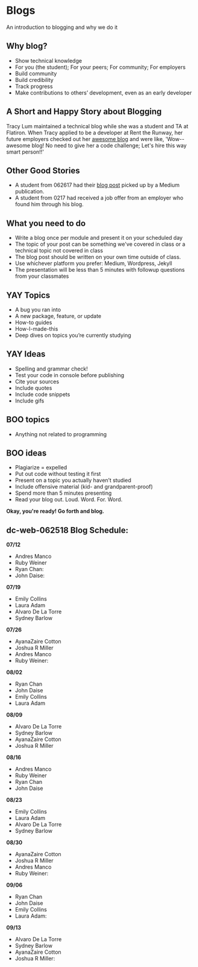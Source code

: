 # Blogs

An introduction to blogging and why we do it

## Why blog?

* Show technical knowledge
* For you (the student); For your peers; For community; For employers
* Build community
* Build credibility
* Track progress
* Make contributions to others’ development, even as an early developer

## A Short and Happy Story about Blogging

Tracy Lum maintained a technical blog while she was a student and TA at Flatiron. When Tracy applied to be a developer at Rent the Runway, her future employers checked out her <a href="http://talum.github.io/">awesome blog</a> and were like, 'Wow--awesome blog! No need to give her a code challenge; Let's hire this way smart person!!'

## Other Good Stories

* A student from 062617 had their <a href="https://codeburst.io/bottom-of-the-barrel-8ef73eff00f0">blog post</a> picked up by a Medium publication.
* A student from 0217 had received a job offer from an employer who found him through his blog.

## What you need to do

* Write a blog once per module and present it on your scheduled day
* The topic of your post can be something we've covered in class or a technical topic not covered in class
* The blog post should be written on your own time outside of class.
* Use whichever platform you prefer: Medium, Wordpress, Jekyll
* The presentation will be less than 5 minutes with followup questions from your classmates

## YAY Topics

* A bug you ran into
* A new package, feature, or update
* How-to guides
* How-I-made-this
* Deep dives on topics you’re currently studying

## YAY Ideas

* Spelling and grammar check!
* Test your code in console before publishing
* Cite your sources
* Include quotes
* Include code snippets
* Include gifs

## BOO topics

* Anything not related to programming

## BOO ideas

* Plagiarize = expelled
* Put out code without testing it first
* Present on a topic you actually haven’t studied
* Include offensive material (kid- and grandparent-proof)
* Spend more than 5 minutes presenting
* Read your blog out. Loud. Word. For. Word.

**Okay, you're ready! Go forth and blog.**

## dc-web-062518 Blog Schedule:

**07/12**

* Andres Manco
* Ruby Weiner
* Ryan Chan:
* John Daise:

**07/19**

* Emily Collins
* Laura Adam
* Alvaro De La Torre
* Sydney Barlow

**07/26**

* AyanaZaire Cotton
* Joshua R Miller
* Andres Manco
* Ruby Weiner:

**08/02**

* Ryan Chan
* John Daise
* Emily Collins
* Laura Adam

**08/09**

* Alvaro De La Torre
* Sydney Barlow
* AyanaZaire Cotton
* Joshua R Miller

**08/16**

* Andres Manco
* Ruby Weiner
* Ryan Chan
* John Daise

**08/23**

* Emily Collins
* Laura Adam
* Alvaro De La Torre
* Sydney Barlow

**08/30**

* AyanaZaire Cotton
* Joshua R Miller
* Andres Manco
* Ruby Weiner:

**09/06**

* Ryan Chan
* John Daise
* Emily Collins
* Laura Adam:

**09/13**

* Alvaro De La Torre
* Sydney Barlow
* AyanaZaire Cotton
* Joshua R Miller:

